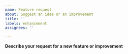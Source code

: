 ```yaml
---
name: Feature request
about: Suggest an idea or an improvement
title: ''
labels: enhancement
assignees: ''

---
```


**Describe your request for a new feature or improvement**